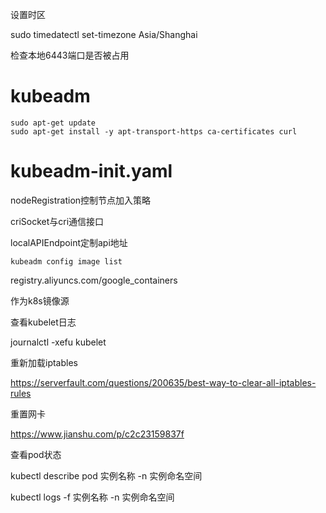 设置时区

sudo timedatectl set-timezone Asia/Shanghai

检查本地6443端口是否被占用

# kubeadm

```shell
sudo apt-get update
sudo apt-get install -y apt-transport-https ca-certificates curl
```

# kubeadm-init.yaml

nodeRegistration控制节点加入策略

criSocket与cri通信接口

localAPIEndpoint定制api地址

```
kubeadm config image list
```

registry.aliyuncs.com/google_containers

作为k8s镜像源

查看kubelet日志

journalctl -xefu kubelet

重新加载iptables

https://serverfault.com/questions/200635/best-way-to-clear-all-iptables-rules

重置网卡

https://www.jianshu.com/p/c2c23159837f

查看pod状态

kubectl describe pod 实例名称 -n 实例命名空间

kubectl logs -f 实例名称 -n 实例命名空间